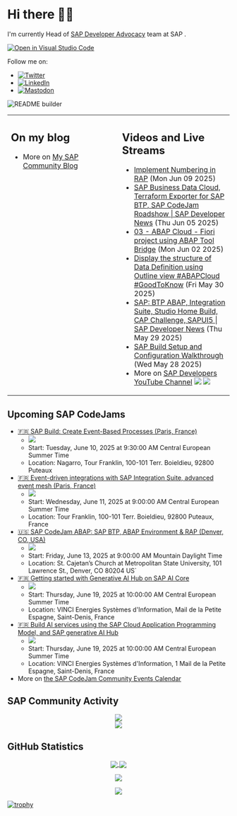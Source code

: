
# Hi there 👋🏼

I'm currently Head of [SAP Developer Advocacy](https://developers.sap.com/developer-advocates.html) team at SAP .

[![Open in Visual Studio Code](https://img.shields.io/badge/Made%20for-VSCode-1f425f.svg)](https://github.dev/jung-thomas/jung-thomas)

Follow me on:
- <a href="https://twitter.com/thomas_jung"><img alt="Twitter" src="https://img.shields.io/badge/thomas_jung-%231DA1F2.svg?style=for-the-badge&logo=Twitter&logoColor=white"/></a>
- <a href="https://www.linkedin.com/in/thomasjungsap/"><img alt="LinkedIn" src="https://img.shields.io/badge/linkedin-%230077B5.svg?style=for-the-badge&logo=linkedin&logoColor=white"/></a>
- <a rel="me" href="https://mastodon.cloud/@thomas_jung"><img alt="Mastodon" src="https://img.shields.io/mastodon/follow/109262551990174478?domain=https%3A%2F%2Fmastodon.cloud%2F&style=social"/></a>

![README builder](https://github.com/jung-thomas/jung-thomas/workflows/README%20builder/badge.svg)

<table><tr><td valign="top" width="50%">
 
## On my blog
- More on [My SAP Community Blog](https://community.sap.com/t5/user/viewprofilepage/user-id/139)
</td>
  
<td valign="top" width="50%">
  
## Videos and Live Streams
- [Implement Numbering in RAP](https://www.youtube.com/watch?v=fmUY-nW9GLE) (Mon Jun 09 2025)
- [SAP Business Data Cloud, Terraform Exporter for SAP BTP, SAP CodeJam Roadshow | SAP Developer News](https://www.youtube.com/watch?v=XLj5qgN7i8s) (Thu Jun 05 2025)
- [03 - ABAP Cloud - Fiori project using ABAP Tool Bridge](https://www.youtube.com/watch?v=vwcTSPH84GY) (Mon Jun 02 2025)
- [Display the structure of Data Definition using Outline view #ABAPCloud #GoodToKnow](https://www.youtube.com/watch?v=q8WYkzBf0qs) (Fri May 30 2025)
- [SAP: BTP ABAP, Integration Suite, Studio Home Build, CAP Challenge, SAPUI5 | SAP Developer News](https://www.youtube.com/watch?v=q73gDfWwp-c) (Thu May 29 2025)
- [SAP Build Setup and Configuration Walkthrough](https://www.youtube.com/watch?v=VTkOObQzLWA) (Wed May 28 2025)
- More on [SAP Developers YouTube Channel](https://www.youtube.com/channel/UCNfmelKDrvRmjYwSi9yvrMg) ![](https://img.shields.io/youtube/channel/views/UCNfmelKDrvRmjYwSi9yvrMg) ![](https://img.shields.io/youtube/channel/subscribers/UCNfmelKDrvRmjYwSi9yvrMg)
</td></tr></table>

## Upcoming SAP CodeJams
- [🇫🇷 SAP Build: Create Event-Based Processes (Paris, France)](https://community.sap.com/t5/sap-codejam/sap-build-create-event-based-processes-paris-france/ev-p/14054469)
  - <img src="https://community.sap.com/t5/image/serverpage/image-id/235563iB45DC31B9C324F43/image-size/thumb?v=v2&px=150" />
  - Start: Tuesday, June 10, 2025 at 9:30:00 AM Central European Summer Time
  - Location: Nagarro, Tour Franklin, 100-101 Terr. Boieldieu, 92800 Puteaux
- [🇫🇷 Event-driven integrations with SAP Integration Suite, advanced event mesh (Paris, France)](https://community.sap.com/t5/sap-codejam/event-driven-integrations-with-sap-integration-suite-advanced-event-mesh/ev-p/14040622)
  - <img src="https://community.sap.com/t5/image/serverpage/image-id/105415i052CC3F6FF50A0FC/image-size/thumb?v=v2&px=150" />
  - Start: Wednesday, June 11, 2025 at 9:00:00 AM Central European Summer Time
  - Location: Tour Franklin, 100-101 Terr. Boieldieu, 92800 Puteaux, France
- [🇺🇸 SAP CodeJam ABAP: SAP BTP, ABAP Environment & RAP (Denver, CO, USA)](https://community.sap.com/t5/sap-codejam/sap-codejam-abap-sap-btp-abap-environment-amp-rap-denver-co-usa/ev-p/14111766)
  - <img src="https://community.sap.com/t5/image/serverpage/image-id/266002i705F00B81BD0C90D/image-size/thumb?v=v2&px=150" />
  - Start: Friday, June 13, 2025 at 9:00:00 AM Mountain Daylight Time
  - Location: St. Cajetan’s Church at Metropolitan State University, 101 Lawrence St., Denver, CO 80204 US`
- [🇫🇷 Getting started with Generative AI Hub on SAP AI Core](https://community.sap.com/t5/sap-codejam/getting-started-with-generative-ai-hub-on-sap-ai-core/ev-p/14077772)
  - <img src="https://community.sap.com/t5/image/serverpage/image-id/251497i8F93C2EC8BB390BA/image-size/thumb?v=v2&px=150" />
  - Start: Thursday, June 19, 2025 at 10:00:00 AM Central European Summer Time
  - Location: VINCI Energies Systèmes d'Information, Mail de la Petite Espagne, Saint-Denis, France
- [🇫🇷 Build AI services using the SAP Cloud Application Programming Model, and SAP generative AI Hub](https://community.sap.com/t5/sap-codejam/build-ai-services-using-the-sap-cloud-application-programming-model-and-sap/ev-p/14077763)
  - <img src="https://community.sap.com/t5/image/serverpage/image-id/251492i582D12D025297DBB/image-size/thumb?v=v2&px=150" />
  - Start: Thursday, June 19, 2025 at 10:00:00 AM Central European Summer Time
  - Location: VINCI Energies Systèmes d'Information, 1 Mail de la Petite Espagne, Saint-Denis, France
- More on [the SAP CodeJam Community Events Calendar](https://groups.community.sap.com/t5/sap-codejam/eb-p/codejam-events)

## SAP Community Activity
<p align = "center">
<a href="https://community.sap.com/t5/user/viewprofilepage/user-id/139">
  <img align="center" src="https://devrel-tools-prod-scn-badges-srv.cfapps.eu10.hana.ondemand.com/activity/139" />
</a>
</br>
<a href="https://community.sap.com/t5/user/viewprofilepage/user-id/139">
  <img align="center" src="https://devrel-tools-prod-scn-badges-srv.cfapps.eu10.hana.ondemand.com/showcaseBadges/139/1570/674/384/900/390" />
</a>
</p>

## GitHub Statistics
<p align = "center">
<a href="https://github.com/anuraghazra/github-readme-stats">
  <img align="center" src="https://github-readme-stats.vercel.app/api?username=jung-thomas&count_private=true&show_icons=true&theme=dark&line_height=27" />
</a>
<a href="https://github.com/anuraghazra/github-readme-stats">
  <img align="center" src="https://github-readme-stats.vercel.app/api/top-langs/?username=jung-thomas&show_icons=true&theme=dark" />
</a>
</p>

<p align = "center">
 <img  src="https://github-readme-streak-stats.herokuapp.com/?user=jung-thomas&show_icons=true&locale=en&layout=compact&theme=dark&line_height=0" />
</p> 

<p align = "center">
 <img src="https://activity-graph.herokuapp.com/graph?username=jung-thomas&theme=redical">
</p> 

[![trophy](https://github-profile-trophy.vercel.app/?username=jung-thomas&theme=onedark)](https://github.com/ryo-ma/github-profile-trophy)



